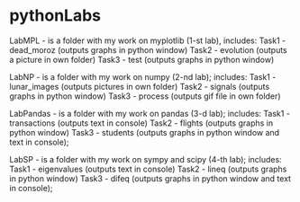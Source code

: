 # pythonLabs
LabMPL - is a folder with my work on myplotlib (1-st lab),
includes:
  Task1 - dead_moroz (outputs graphs in python window)
  Task2 - evolution  (outputs a picture in own folder)
  Task3 - test (outputs graphs in python window)
  
LabNP - is a folder with my work on numpy (2-nd lab);
includes:
  Task1 - lunar_images (outputs pictures in own folder)
  Task2 - signals (outputs graphs in python window)
  Task3 - process (outputs gif file in own folder)
  
LabPandas - is a folder with my work on pandas (3-d lab);
includes:
  Task1 - transactions (outputs text in console)
  Task2 - flights (outputs graphs in python window)
  Task3 - students (outputs graphs in python window and  text in console);
  
  LabSP - is a folder with my work on sympy and scipy (4-th lab);
includes:
  Task1 - eigenvalues (outputs text in console)
  Task2 - lineq (outputs graphs in python window)
  Task3 - difeq (outputs graphs in python window and  text in console);

